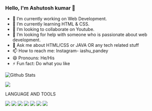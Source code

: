 ### Hello, I'm Ashutosh kumar 👋



 
- 🔭 I’m currently working on Web Development.
- 🌱 I’m currently learning HTML & CSS.
- 👯 I’m looking to collaborate on Youtube.
- 🤔 I’m looking for help with someone who is passionate about web development.
- 💬 Ask me about HTML/CSS or JAVA OR any tech related stuff
- 📫 How to reach me: Instagram- iashu_pandey
- 😄 Pronouns: He/His
- ⚡ Fun fact: Do what you like


![Github Stats](https://github-readme-stats.vercel.app/api?username=iashupandey&count_private=true&show_icons=true&theme=radical
)

![](https://github-readme-stats.vercel.app/api/top-langs/?username=IASHUPANDEY&show_icons=true&theme=radical
)


LANGUAGE AND TOOLS

![](https://img.shields.io/badge/-HTML-e34f26?logo=html5&logoColor=fff
)
![](https://img.shields.io/badge/-CSS-1572B6?logo=css&logoColor=fff)
![](https://img.shields.io/badge/-JSS-F7DF1E?logo=JSS&logoColor=fff)
![](https://img.shields.io/badge/-PYTHON-3776AB?logo=PYTHON&logoColor=fff)
![](https://img.shields.io/badge/-C++-00599C?logo=C++&logoColor=fff)
![](https://img.shields.io/badge/-PHP-777BB4C?logo=PHP&logoColor=fff)
![](https://img.shields.io/badge/-PHPMYADMIN-6C78AFC?logo=PHPMYADMIN&logoColor=fff)

